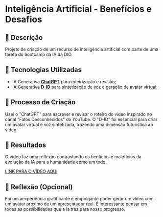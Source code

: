 # Inteligência Artificial - Benefícios e Desafios

## 📒 Descrição
Projeto de criação de um recurso de inteligência artificial com parte de uma tarefa do bootcamp da IA da DIO.

## 🤖 Tecnologias Utilizadas
- IA Generativa **[ChatGPT](https://chat.openai.com)** para roteirização e revisão;
- IA Generativa **[D-ID](https://www.d-id.com)** para sintetização de voz e geração de avatar virtual;


## 🧐 Processo de Criação
Usei o "ChatGPT" para escrever e revisar o roteiro do vídeo inspirado no canal "Fatos Desconhecidos" do YouTube. O "D-ID" foi essencial para criar um avatar virtual e voz sintetizada, trazendo uma dimensão futurística ao vídeo.

## 🚀 Resultados
O vídeo faz uma reflexão contrastando os benfícios e malefícios da evolução da IA para a humanidade como um todo.

[LINK PARA O VÍDEO AQUI]()

## 💭 Reflexão (Opcional)
Foi um aexperiência gratificante e empolgante poder gerar um vídeo com um avatar próximo de um apresentador real. É interessante pensar em todas as possibilidades que a Ia traz para nosso progresso.
